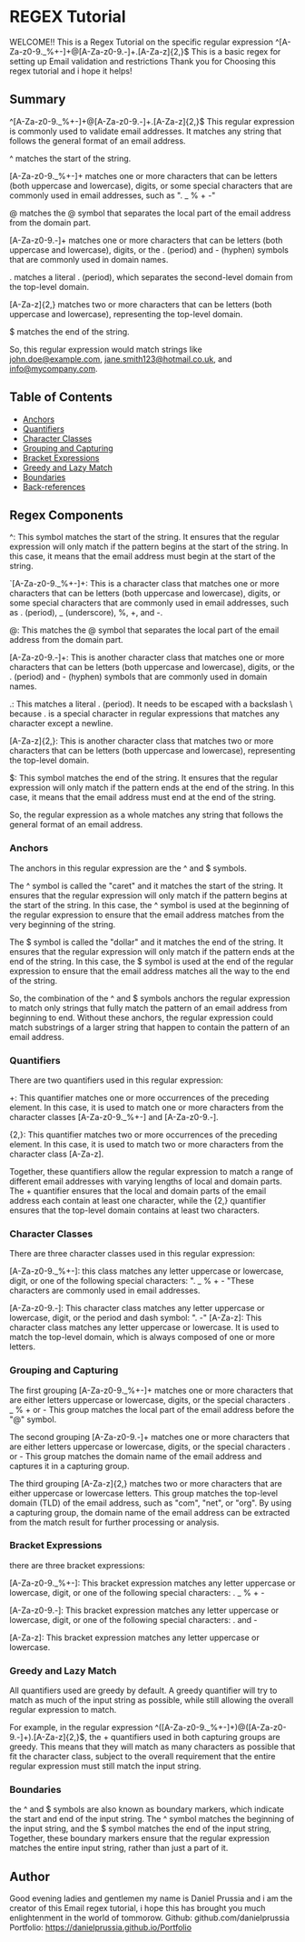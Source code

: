 # REGEX Tutorial
WELCOME!! This is a Regex Tutorial on the specific regular expression ^[A-Za-z0-9._%+-]+@[A-Za-z0-9.-]+\.[A-Za-z]{2,}$
This is a basic regex for setting up Email validation and restrictions
Thank you for Choosing this regex tutorial and i hope it helps!

## Summary
^[A-Za-z0-9._%+-]+@[A-Za-z0-9.-]+\.[A-Za-z]{2,}$
This regular expression is commonly used to validate email addresses. It matches any string that follows the general format of an email address.

^ matches the start of the string.

[A-Za-z0-9._%+-]+ matches one or more characters that can be letters (both uppercase and lowercase), digits, or some special characters that are commonly used in email addresses, such as ". _ % + -"

@ matches the @ symbol that separates the local part of the email address from the domain part.

[A-Za-z0-9.-]+ matches one or more characters that can be letters (both uppercase and lowercase), digits, or the . (period) and - (hyphen) symbols that are commonly used in domain names.

\. matches a literal . (period), which separates the second-level domain from the top-level domain.

[A-Za-z]{2,} matches two or more characters that can be letters (both uppercase and lowercase), representing the top-level domain.

$ matches the end of the string.

So, this regular expression would match strings like john.doe@example.com, jane.smith123@hotmail.co.uk, and info@mycompany.com.

## Table of Contents

- [Anchors](#anchors)
- [Quantifiers](#quantifiers)
- [Character Classes](#character-classes)
- [Grouping and Capturing](#grouping-and-capturing)
- [Bracket Expressions](#bracket-expressions)
- [Greedy and Lazy Match](#greedy-and-lazy-match)
- [Boundaries](#boundaries)
- [Back-references](#back-references)

## Regex Components

^: This symbol matches the start of the string. It ensures that the regular expression will only match if the pattern begins at the start of the string. In this case, it means that the email address must begin at the start of the string.

`[A-Za-z0-9._%+-]+: This is a character class that matches one or more characters that can be letters (both uppercase and lowercase), digits, or some special characters that are commonly used in email addresses, such as . (period), _ (underscore), %, +, and -. 

@: This matches the @ symbol that separates the local part of the email address from the domain part.

[A-Za-z0-9.-]+: This is another character class that matches one or more characters that can be letters (both uppercase and lowercase), digits, or the . (period) and - (hyphen) symbols that are commonly used in domain names.

\.: This matches a literal . (period). It needs to be escaped with a backslash \ because . is a special character in regular expressions that matches any character except a newline.

[A-Za-z]{2,}: This is another character class that matches two or more characters that can be letters (both uppercase and lowercase), representing the top-level domain.

$: This symbol matches the end of the string. It ensures that the regular expression will only match if the pattern ends at the end of the string. In this case, it means that the email address must end at the end of the string.

So, the regular expression as a whole matches any string that follows the general format of an email address.

### Anchors
 The anchors in this regular expression are the ^ and $ symbols.

The ^ symbol is called the "caret" and it matches the start of the string. It ensures that the regular expression will only match if the pattern begins at the start of the string. In this case, the ^ symbol is used at the beginning of the regular expression to ensure that the email address matches from the very beginning of the string.

The $ symbol is called the "dollar" and it matches the end of the string. It ensures that the regular expression will only match if the pattern ends at the end of the string. In this case, the $ symbol is used at the end of the regular expression to ensure that the email address matches all the way to the end of the string.

So, the combination of the ^ and $ symbols anchors the regular expression to match only strings that fully match the pattern of an email address from beginning to end. Without these anchors, the regular expression could match substrings of a larger string that happen to contain the pattern of an email address.

### Quantifiers
There are two quantifiers used in this regular expression:

+: This quantifier matches one or more occurrences of the preceding element. In this case, it is used to match one or more characters from the character classes [A-Za-z0-9._%+-] and [A-Za-z0-9.-].

{2,}: This quantifier matches two or more occurrences of the preceding element. In this case, it is used to match two or more characters from the character class [A-Za-z].

Together, these quantifiers allow the regular expression to match a range of different email addresses with varying lengths of local and domain parts. The + quantifier ensures that the local and domain parts of the email address each contain at least one character, while the {2,} quantifier ensures that the top-level domain contains at least two characters.

### Character Classes
There are three character classes used in this regular expression:

[A-Za-z0-9._%+-]: this class matches any letter uppercase or lowercase, digit, or one of the following special characters: ".  _  % +  - "These characters are commonly used in email addresses.

[A-Za-z0-9.-]: This character class matches any letter uppercase or lowercase, digit, or the period and dash symbol: ".  -" 
[A-Za-z]: This character class matches any letter uppercase or lowercase. It is used to match the top-level domain, which is always composed of one or more letters.

### Grouping and Capturing
The first grouping [A-Za-z0-9._%+-]+ matches one or more characters that are either letters uppercase or lowercase, digits, or the special characters . _ % + or - This group matches the local part of the email address before the "@" symbol.

The second grouping [A-Za-z0-9.-]+ matches one or more characters that are either letters uppercase or lowercase, digits, or the special characters . or - This group matches the domain name of the email address and captures it in a capturing group.

The third grouping [A-Za-z]{2,} matches two or more characters that are either uppercase or lowercase letters. This group matches the top-level domain (TLD) of the email address, such as "com", "net", or "org".
By using a capturing group, the domain name of the email address can be extracted from the match result for further processing or analysis.

### Bracket Expressions
there are three bracket expressions:

[A-Za-z0-9._%+-]: This bracket expression matches any letter uppercase or lowercase, digit, or one of the following special characters: .  _  % +  -

[A-Za-z0-9.-]: This bracket expression matches any letter uppercase or lowercase, digit, or one of the following special characters: . and - 

[A-Za-z]: This bracket expression matches any letter uppercase or lowercase.

### Greedy and Lazy Match
 All quantifiers used are greedy by default. A greedy quantifier will try to match as much of the input string as possible, while still allowing the overall regular expression to match.

For example, in the regular expression ^([A-Za-z0-9._%+-]+)@([A-Za-z0-9.-]+)\.[A-Za-z]{2,}$, the + quantifiers used in both capturing groups are greedy. This means that they will match as many characters as possible that fit the character class, subject to the overall requirement that the entire regular expression must still match the input string.

### Boundaries
 the ^ and $ symbols are also known as boundary markers, which indicate the start and end of the input string.
 The ^ symbol matches the beginning of the input string, and the $ symbol matches the end of the input string,
 Together, these boundary markers ensure that the regular expression matches the entire input string, rather than just a part of it.


## Author

Good evening ladies and gentlemen my name is Daniel Prussia and i am the creator of this Email regex tutorial, i hope this has brought you much enlightenment in the world of tommorow.
Github: github.com/danielprussia
Portfolio: https://danielprussia.github.io/Portfolio
